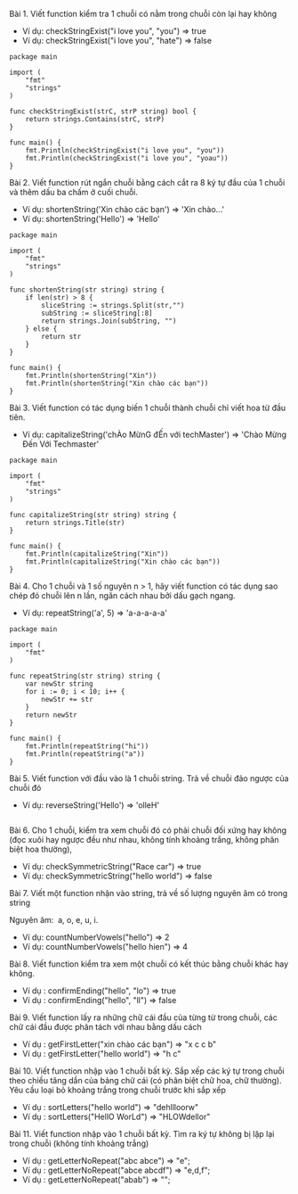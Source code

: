 Bài 1. Viết function kiểm tra 1 chuỗi có nằm trong chuỗi còn lại hay không
- Ví dụ: checkStringExist("i love you", "you") => true
- Ví dụ: checkStringExist("i love you", "hate") => false

```golang
package main

import (
	"fmt"
	"strings"
)

func checkStringExist(strC, strP string) bool {
	return strings.Contains(strC, strP)
}

func main() {
	fmt.Println(checkStringExist("i love you", "you"))
	fmt.Println(checkStringExist("i love you", "yoau"))
}
```


Bài 2. Viết function rút ngắn chuỗi bằng cách cắt ra 8 ký tự đầu của 1 chuỗi và thêm dấu ba chấm ở cuối chuỗi.
- Ví dụ: shortenString('Xin chào các bạn') => 'Xin chào...'
- Ví dụ: shortenString('Hello') => 'Hello'
```golang
package main

import (
	"fmt"
	"strings"
)

func shortenString(str string) string {
	if len(str) > 8 {
        sliceString := strings.Split(str,"")
        subString := sliceString[:8]
		return strings.Join(subString, "")
	} else {
		return str
	}
}

func main() {
	fmt.Println(shortenString("Xin"))
	fmt.Println(shortenString("Xin chào các bạn"))
}

```


Bài 3. Viết function có tác dụng biến 1 chuỗi thành chuỗi chỉ viết hoa từ đầu tiên.
- Ví dụ: capitalizeString('chÀo MừnG đẾn với techMaster') => 'Chào Mừng Đến Với Techmaster'
```golang
package main

import (
	"fmt"
	"strings"
)

func capitalizeString(str string) string {
	return strings.Title(str)
}

func main() {
	fmt.Println(capitalizeString("Xin"))
	fmt.Println(capitalizeString("Xin chào các bạn"))
}
```


Bài 4. Cho 1 chuỗi và 1 số nguyên n > 1, hãy viết function có tác dụng sao chép đó chuỗi lên n lần, ngăn cách nhau bởi dấu gạch ngang.
- Ví dụ: repeatString('a', 5) => 'a-a-a-a-a'
```golang
package main

import (
	"fmt"
)

func repeatString(str string) string {
	var newStr string
	for i := 0; i < 10; i++ {
		newStr += str
	}
	return newStr
}

func main() {
	fmt.Println(repeatString("hi"))
	fmt.Println(repeatString("a"))
}
```


Bài 5. Viết function với đầu vào là 1 chuỗi string. Trả về chuỗi đảo ngược của chuỗi đó
- Ví dụ: reverseString('Hello') => 'olleH'
```golang

```

Bài 6. Cho 1 chuỗi, kiểm tra xem chuỗi đó có phải chuỗi đối xứng hay không (đọc xuôi hay ngược đều như nhau, không tính khoảng trắng, không phân biệt hoa thường),
- Ví dụ: checkSymmetricString("Race car") => true
- Ví dụ: checkSymmetricString("hello world") => false



Bài 7. Viết một function nhận vào string, trả về số lượng nguyên âm có trong string

Nguyên âm:  a, o, e, u, i.

- Ví dụ: countNumberVowels("hello") => 2
- Ví dụ: countNumberVowels("hello hien") => 4



Bài 8. Viết function kiểm tra xem một chuỗi có kết thúc bằng chuỗi khác hay không.
- Ví dụ : confirmEnding("hello", "lo") => true
- Ví dụ : confirmEnding("hello", "ll") => false



Bài 9. Viết function lấy ra những chữ cái đầu của từng từ trong chuỗi, các chữ cái đầu được phân tách với nhau bằng dấu cách
- Ví dụ : getFirstLetter("xin chào các bạn") => "x c c b"
- Ví dụ : getFirstLetter("hello world") => "h c"



Bài 10. Viết function nhập vào 1 chuỗi bất kỳ. Sắp xếp các ký tự trong chuỗi theo chiều tăng dần của bảng chữ cái (có phân biệt chữ hoa, chữ thường). Yêu cầu loại bỏ khoảng trắng trong chuỗi trước khi sắp xếp
- Ví dụ : sortLetters("hello world") => "dehllloorw"
- Ví dụ : sortLetters("HellO WorLd") => "HLOWdellor"



Bài 11. Viết function nhập vào 1 chuỗi bất kỳ. Tìm ra ký tự không bị lặp lại trong chuỗi (không tính khoảng trắng)
- Ví dụ : getLetterNoRepeat("abc abce") => "e";
- Ví dụ : getLetterNoRepeat("abce abcdf") => "e,d,f";
- Ví dụ : getLetterNoRepeat("abab") => "";